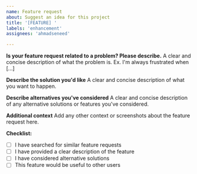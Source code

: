 ```yaml
---
name: Feature request
about: Suggest an idea for this project
title: '[FEATURE] '
labels: 'enhancement'
assignees: 'ahmadseneed'

---
```


**Is your feature request related to a problem? Please describe.**
A clear and concise description of what the problem is. Ex. I'm always frustrated when [...]

**Describe the solution you'd like**
A clear and concise description of what you want to happen.

**Describe alternatives you've considered**
A clear and concise description of any alternative solutions or features you've considered.

**Additional context**
Add any other context or screenshots about the feature request here.

**Checklist:**
- [ ] I have searched for similar feature requests
- [ ] I have provided a clear description of the feature
- [ ] I have considered alternative solutions
- [ ] This feature would be useful to other users 
